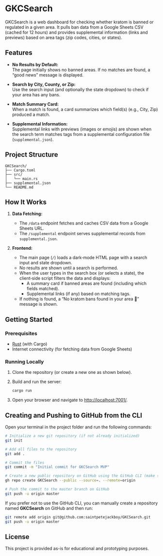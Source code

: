 # GKCSearch

GKCSearch is a web dashboard for checking whether kratom is banned or regulated in a given area. It pulls ban data from a Google Sheets CSV (cached for 12 hours) and provides supplemental information (links and previews) based on area tags (zip codes, cities, or states). 

## Features

- **No Results by Default:**  
  The page initially shows no banned areas. If no matches are found, a “good news” message is displayed.

- **Search by City, County, or Zip:**  
  Use the search input (and optionally the state dropdown) to check if your area has any bans.

- **Match Summary Card:**  
  When a match is found, a card summarizes which field(s) (e.g., City, Zip) produced a match.

- **Supplemental Information:**  
  Supplemental links with previews (images or emojis) are shown when the search term matches tags from a supplemental configuration file (`supplemental.json`).

## Project Structure

```
GKCSearch/
├── Cargo.toml
├── src/
│   └── main.rs
├── supplemental.json
└── README.md
```

## How It Works

1. **Data Fetching:**  
   - The `/data` endpoint fetches and caches CSV data from a Google Sheets URL.
   - The `/supplemental` endpoint serves supplemental records from `supplemental.json`.

2. **Frontend:**  
   - The main page (`/`) loads a dark‑mode HTML page with a search input and state dropdown.
   - No results are shown until a search is performed.
   - When the user types in the search box (or selects a state), the client‑side script filters the data and displays:
     - A summary card if banned areas are found (including which fields matched).
     - Supplemental links (if any) based on matching tags.
   - If nothing is found, a “No kratom bans found in your area 🎉” message is shown.

## Getting Started

### Prerequisites

- [Rust](https://rustup.rs) (with Cargo)
- Internet connectivity (for fetching data from Google Sheets)
  
### Running Locally

1. Clone the repository (or create a new one as shown below).
2. Build and run the server:

   ```bash
   cargo run
   ```

3. Open your browser and navigate to [http://localhost:7001/](http://localhost:7001/).

## Creating and Pushing to GitHub from the CLI

Open your terminal in the project folder and run the following commands:

```bash
# Initialize a new git repository (if not already initialized)
git init

# Add all files to the repository
git add .

# Commit the files
git commit -m "Initial commit for GKCSearch MVP"

# Create a new public repository on GitHub using the GitHub CLI (make sure you have 'gh' installed)
gh repo create GKCSearch --public --source=. --remote=origin

# Push the commit to the master branch on GitHub
git push -u origin master
```

If you prefer not to use the GitHub CLI, you can manually create a repository named **GKCSearch** on GitHub and then run:

```bash
git remote add origin git@github.com:saintpetejackboy/GKCSearch.git
git push -u origin master
```

## License
This project is provided as-is for educational and prototyping purposes.
